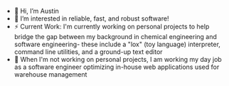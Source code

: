 - 👋 Hi, I’m Austin
- 👀 I’m interested in reliable, fast, and robust software!
- ⚡ Current Work: I'm currently working on personal projects to help bridge the gap between my background in chemical engineering and software engineering- these include a "lox" (toy language) interpreter, command line utilities, and a ground-up text editor
- 🌱 When I'm not working on personal projects, I am working my day job as a software engineer optimizing in-house web applications used for warehouse management

<!---
ostin-r/ostin-r is a ✨ special ✨ repository because its `README.md` (this file) appears on your GitHub profile.
You can click the Preview link to take a look at your changes.
--->
